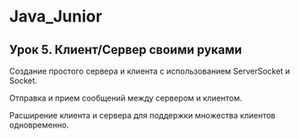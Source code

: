 # Java_Junior
## Урок 5. Клиент/Сервер своими руками
Создание простого сервера и клиента с использованием ServerSocket и Socket.

Отправка и прием сообщений между сервером и клиентом.

Расширение клиента и сервера для поддержки множества клиентов одновременно.